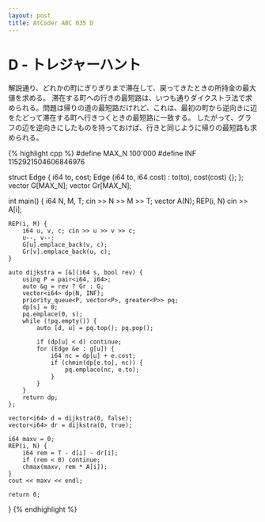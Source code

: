 ```yaml
---
layout: post
title: AtCoder ABC 035 D
---
```


# D - トレジャーハント

解説通り、どれかの町にぎりぎりまで滞在して、戻ってきたときの所持金の最大値を求める。
滞在する町への行きの最短路は、いつも通りダイクストラ法で求められる。問題は帰りの道の最短路だけれど、これは、最初の町から逆向きに辺をたどって滞在する町へ行きつくときの最短路に一致する。
したがって、グラフの辺を逆向きにしたものを持っておけば、行きと同じように帰りの最短路も求められる。

{% highlight cpp %}
#define MAX_N 100'000
#define INF 1152921504606846976

struct Edge {
    i64 to, cost;
    Edge (i64 to, i64 cost) : to(to), cost(cost) {};
};
vector<Edge> G[MAX_N];
vector<Edge> Gr[MAX_N];

int main() {
    i64 N, M, T; cin >> N >> M >> T;
    vector<i64> A(N);
    REP(i, N) cin >> A[i];

    REP(i, M) {
        i64 u, v, c; cin >> u >> v >> c;
        u--, v--;
        G[u].emplace_back(v, c);
        Gr[v].emplace_back(u, c);
    }

    auto dijkstra = [&](i64 s, bool rev) {
        using P = pair<i64, i64>;
        auto &g = rev ? Gr : G;
        vector<i64> dp(N, INF);
        priority_queue<P, vector<P>, greater<P>> pq;
        dp[s] = 0;
        pq.emplace(0, s);
        while (!pq.empty()) {
            auto [d, u] = pq.top(); pq.pop();

            if (dp[u] < d) continue;
            for (Edge &e : g[u]) {
                i64 nc = dp[u] + e.cost;
                if (chmin(dp[e.to], nc)) {
                    pq.emplace(nc, e.to);
                }
            }
        }
        return dp;
    };

    vector<i64> d = dijkstra(0, false);
    vector<i64> dr = dijkstra(0, true);

    i64 maxv = 0;
    REP(i, N) {
        i64 rem = T - d[i] - dr[i];
        if (rem < 0) continue;
        chmax(maxv, rem * A[i]);
    }
    cout << maxv << endl;

    return 0;
}
{% endhighlight %}